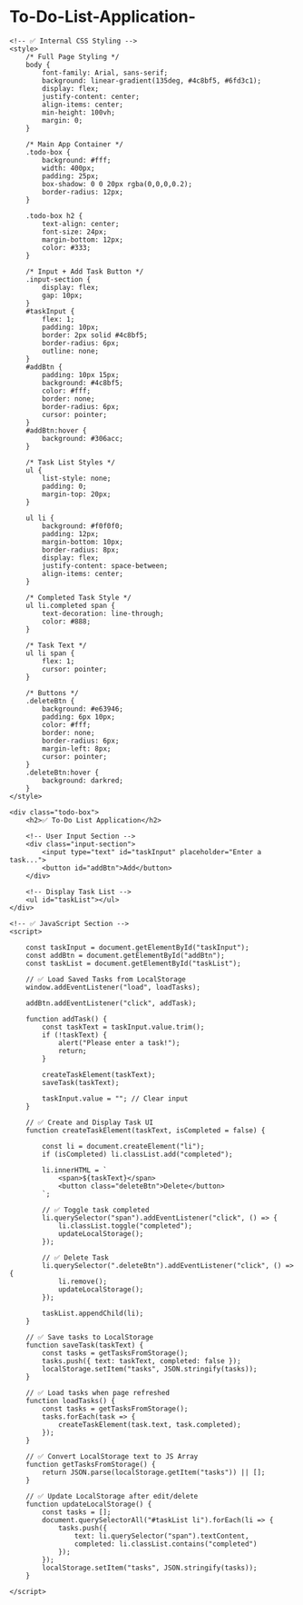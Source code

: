 # To-Do-List-Application-<!DOCTYPE html>
<html lang="en">
<head>
    <meta charset="UTF-8">
    <meta name="viewport" content="width=device-width, initial-scale=1.0">
    <title>To-Do List Application</title>

    <!-- ✅ Internal CSS Styling -->
    <style>
        /* Full Page Styling */
        body {
            font-family: Arial, sans-serif;
            background: linear-gradient(135deg, #4c8bf5, #6fd3c1);
            display: flex;
            justify-content: center;
            align-items: center;
            min-height: 100vh;
            margin: 0;
        }

        /* Main App Container */
        .todo-box {
            background: #fff;
            width: 400px;
            padding: 25px;
            box-shadow: 0 0 20px rgba(0,0,0,0.2);
            border-radius: 12px;
        }

        .todo-box h2 {
            text-align: center;
            font-size: 24px;
            margin-bottom: 12px;
            color: #333;
        }

        /* Input + Add Task Button */
        .input-section {
            display: flex;
            gap: 10px;
        }
        #taskInput {
            flex: 1;
            padding: 10px;
            border: 2px solid #4c8bf5;
            border-radius: 6px;
            outline: none;
        }
        #addBtn {
            padding: 10px 15px;
            background: #4c8bf5;
            color: #fff;
            border: none;
            border-radius: 6px;
            cursor: pointer;
        }
        #addBtn:hover {
            background: #306acc;
        }

        /* Task List Styles */
        ul {
            list-style: none;
            padding: 0;
            margin-top: 20px;
        }

        ul li {
            background: #f0f0f0;
            padding: 12px;
            margin-bottom: 10px;
            border-radius: 8px;
            display: flex;
            justify-content: space-between;
            align-items: center;
        }

        /* Completed Task Style */
        ul li.completed span {
            text-decoration: line-through;
            color: #888;
        }

        /* Task Text */
        ul li span {
            flex: 1;
            cursor: pointer;
        }

        /* Buttons */
        .deleteBtn {
            background: #e63946;
            padding: 6px 10px;
            color: #fff;
            border: none;
            border-radius: 6px;
            margin-left: 8px;
            cursor: pointer;
        }
        .deleteBtn:hover {
            background: darkred;
        }
    </style>
</head>

<body>

    <div class="todo-box">
        <h2>✅ To-Do List Application</h2>

        <!-- User Input Section -->
        <div class="input-section">
            <input type="text" id="taskInput" placeholder="Enter a task...">
            <button id="addBtn">Add</button>
        </div>

        <!-- Display Task List -->
        <ul id="taskList"></ul>
    </div>

    <!-- ✅ JavaScript Section -->
    <script>

        const taskInput = document.getElementById("taskInput");
        const addBtn = document.getElementById("addBtn");
        const taskList = document.getElementById("taskList");

        // ✅ Load Saved Tasks from LocalStorage
        window.addEventListener("load", loadTasks);

        addBtn.addEventListener("click", addTask);

        function addTask() {
            const taskText = taskInput.value.trim();
            if (!taskText) {
                alert("Please enter a task!");
                return;
            }

            createTaskElement(taskText);
            saveTask(taskText);

            taskInput.value = ""; // Clear input
        }

        // ✅ Create and Display Task UI
        function createTaskElement(taskText, isCompleted = false) {

            const li = document.createElement("li");
            if (isCompleted) li.classList.add("completed");

            li.innerHTML = `
                <span>${taskText}</span>
                <button class="deleteBtn">Delete</button>
            `;

            // ✅ Toggle task completed
            li.querySelector("span").addEventListener("click", () => {
                li.classList.toggle("completed");
                updateLocalStorage();
            });

            // ✅ Delete Task
            li.querySelector(".deleteBtn").addEventListener("click", () => {
                li.remove();
                updateLocalStorage();
            });

            taskList.appendChild(li);
        }

        // ✅ Save tasks to LocalStorage
        function saveTask(taskText) {
            const tasks = getTasksFromStorage();
            tasks.push({ text: taskText, completed: false });
            localStorage.setItem("tasks", JSON.stringify(tasks));
        }

        // ✅ Load tasks when page refreshed
        function loadTasks() {
            const tasks = getTasksFromStorage();
            tasks.forEach(task => {
                createTaskElement(task.text, task.completed);
            });
        }

        // ✅ Convert LocalStorage text to JS Array
        function getTasksFromStorage() {
            return JSON.parse(localStorage.getItem("tasks")) || [];
        }

        // ✅ Update LocalStorage after edit/delete
        function updateLocalStorage() {
            const tasks = [];
            document.querySelectorAll("#taskList li").forEach(li => {
                tasks.push({
                    text: li.querySelector("span").textContent,
                    completed: li.classList.contains("completed")
                });
            });
            localStorage.setItem("tasks", JSON.stringify(tasks));
        }

    </script>

</body>
</html>
